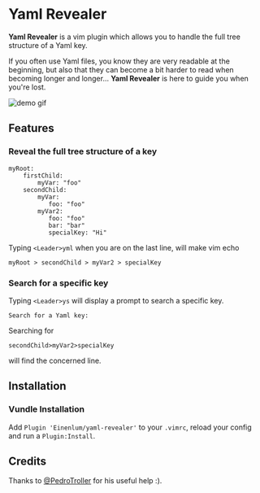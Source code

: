 # Yaml Revealer

**Yaml Revealer** is a vim plugin which allows you to handle the full tree structure of a Yaml key.

If you often use Yaml files, you know they are very readable at the beginning, but also that they can become a bit harder to read when becoming longer and longer… **Yaml Revealer** is here to guide you when you're lost.

![demo gif](https://user-images.githubusercontent.com/5675200/40068217-656c303a-5868-11e8-8cfb-206663518cc7.gif)

## Features

### Reveal the full tree structure of a key

    myRoot:
        firstChild:
            myVar: "foo"
        secondChild:
            myVar:
               foo: "foo"
            myVar2:
               foo: "foo"
               bar: "bar"
               specialKey: "Hi"

Typing `<Leader>yml` when you are on the last line, will make vim echo

    myRoot > secondChild > myVar2 > specialKey

### Search for a specific key

Typing `<Leader>ys` will display a prompt to search a specific key.

    Search for a Yaml key:

Searching for

    secondChild>myVar2>specialKey

will find the concerned line.

## Installation

### Vundle Installation

Add `Plugin 'Einenlum/yaml-revealer'` to your `.vimrc`, reload your config and run a `Plugin:Install`.

## Credits

Thanks to [@PedroTroller](https://github.com/PedroTroller) for his useful help :).
